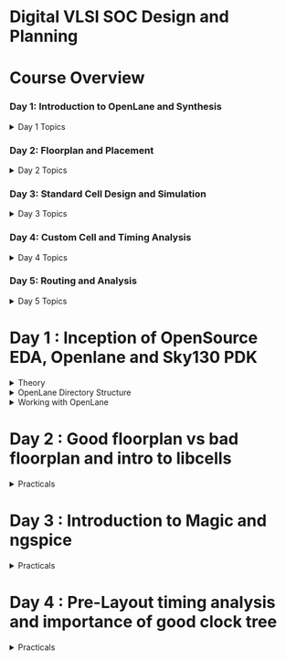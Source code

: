 # Digital VLSI SOC Design and Planning

# Course Overview

### Day 1: Introduction to OpenLane and Synthesis

<details>
  <summary>Day 1 Topics</summary>

- **Familiarization with OpenLane**
- **Physical Design (PnR) stages**
- **Design Preparation stages**
- **Execution and Analysis of synthesis**

</details>

### Day 2: Floorplan and Placement

<details>
  <summary>Day 2 Topics</summary>

- **Introduction to Floorplan**
- **LEF vs DEF**
- **Special Cells**
- **Execution and Analysis of Placement**

</details>

### Day 3: Standard Cell Design and Simulation

<details>
  <summary>Day 3 Topics</summary>

- **Standard cell design using sky130 PDK**
- **SPICE simulation in ngspice**
- **Standard cell characterization**

</details>

### Day 4: Custom Cell and Timing Analysis

<details>
  <summary>Day 4 Topics</summary>

- **PnR with custom cell**
- **CTS and STA**
- **Timing ECOs**

</details>

### Day 5: Routing and Analysis

<details>
  <summary>Day 5 Topics</summary>

- **Routing**
- **Algorithm behind Trinston Route**
- **SPEF Analysis**

</details>


# Day 1 : Inception of OpenSource EDA, Openlane and Sky130 PDK

<details>
  <summary>Theory</summary>

<img width="359" alt="image" src="https://github.com/user-attachments/assets/cd204ce1-22b8-4874-b087-c1f28368286e">

RTL, EDA Tools and PDK are three key ingredients of ASIC Design

PDK : Is a set of libraries and associated data to design in a particular technology. It is a interface between FAB and designers. A PDK contains following information
*  Transistors
*  Standard Cells (For digital designs)
*  Design Rules
*  Timing/Power information in liberty file
*  Technology layer information.

OpenLane Flow
OpenLane is an automated RTL to GDSII flow. The flow performs full ASIC implementation from RTL all the way down to GDSII
OpenLane is based on several opensource projects such as OpenRoad, magic, klayout, fualt, yosys and Qflow etc.
Goal of openlane tool is to produce a clean GDSII with no human intervention.

</details>

<details>
  <summary>OpenLane Directory Structure</summary>
  
```bash
cd ~
cd Desktop/work/tools/openlane_working_dir/pdks
ls -l
# ------------------------------------------------------------------------
# open_pdks  : Script that makes commercial PDKs compatible with open-source tools.
# skywater-pdk : PDK compatible with commercial EDA tools.
# sky130A       : Open-source PDK designed to be compatible with open-source EDA tools.
# ------------------------------------------------------------------------
cd sky130A
# ------------------------------------------------------------------------
# libs.ref  : Contains Liberty, LEF, and other files specific to the technology.
# libs.tech : Contains files specific to EDA tools, e.g., Magic, KLayout, etc.
# ------------------------------------------------------------------------
cd libs.ref/sky130_fd_sc_hd
ls
# ------------------------------------------------------------------------
# cdl      : Circuit Description Language files (netlist format).
# doc      : Documentation related to the PDK or design.
# gds      : GDSII files containing layout data.
# lef      : Library Exchange Format files describing layout abstracts.
# lib      : Liberty files for timing, power, and area characterization.
# mag      : Magic layout files.
# maglef   : Magic layout files with LEF abstraction.
# spice    : SPICE netlist files for simulation.
# techlef  : Technology-specific LEF files.
# verilog  : Verilog HDL files for design and simulation.
# ------------------------------------------------------------------------
# ------------------------------------------------------------------------
# irsim      : Digital circuit simulator for switch-level simulation.
# klayout    : Open-source layout viewer and editor.
# magic      : Open-source VLSI layout tool.
# netgen     : LVS (Layout vs. Schematic) and netlist comparison tool.
# ngspice    : Open-source SPICE simulator for analog and mixed-signal circuits.
# openlane   : Open-source RTL-to-GDS flow for digital design.
# qflow       : Complete open-source digital synthesis flow.
# xcircuit   : Schematic capture tool and netlist generator.
# xschem     : Schematic capture tool with SPICE integration.
# ------------------------------------------------------------------------

```
</details>

<details>
  <summary>Working with OpenLane</summary>
  
```bash
cd ~/Desktop/work/tools/openlane_working_dir/openlane
# ------------------------------------------------------------------------
# This is the directory where we will be working.
# The Openlane tool will be invoked from here.
# ------------------------------------------------------------------------
alias docker='docker run -it -v $(pwd):/openLANE_flow -v $PDK_ROOT:$PDK_ROOT -e PDK_ROOT=$PDK_ROOT -u $(id -u $USER):$(id -g $USER) efabless/openlane:v0.21'
docker
./flow.tcl -interactive
# The above command will invoke openLane in interactive mode. Without -interactive mode the tool attempts to complete the flow in one run
# %:Represents openlane terminal
% package require openlane 0.9

cd ~/Desktop/work/tools/openlane_working_dir/openlane/designs/picorv32a
ls -ltr 
# ------------------------------------------------------------------------
# config.tcl                     : Openlane configuration file used for design configuration. Redefines default settings of the tool.
# src                            : Directory where Verilog and SDC files will be included.
# sky130A_sky130_fd_sc_hd_config.tcl : Custom TCL file, sourced inside config.tcl.
# ------------------------------------------------------------------------

% prep -design picorv32a
# Results in Screenshot 1
# Prepares designs and reads config.tcl. Creates Runs directory
cd ~/Desktop/work/tools/openlane_working_dir/openlane/designs/picorv32a/runs/01-12_18-18
ls -ltr
# ------------------------------------------------------------------------
# cmds.log                       : Log file that records all commands run.
# config.tcl                     : Default parameters taken by the run.
# logs                           : Contains logs from each stage of the process.
# reports                        : Timing reports generated from each stage.
# results                        : Output results from each Openlane stage.
# tmp                            : Temporary files are stored during the run.
# ------------------------------------------------------------------------
%run_synthesis
# Results in Screenshot 2
# ------------------------------------------------------------------------
# Runs Yosys and ABC (Logic Mapping and Optimization)
#
# Yosys: Open-source synthesis tool that takes high-level RTL code (e.g., Verilog)
#        and converts it into a gate-level netlist. It performs various optimization
#        tasks, including synthesis, technology mapping, and formal verification.
#
# ABC: A tool for logic synthesis, optimization, and technology mapping. It is often
#      used after Yosys to further optimize the netlist generated and map it to a 
#      specific technology library
#
# In this step, Yosys synthesizes the RTL code, and ABC performs additional mapping
# to the target library, ensuring that the design meets the desired area, timing,
# and power requirements. This process is crucial for preparing the design for
# further stages in the ASIC flow, such as place and route.
# ------------------------------------------------------------------------

# ------------------------------------------------------------------------
# Results directory will have the synthesized netlist file: picorv32a.synthesis.v
# Path to the results directory:
# cd ~/Desktop/work/tools/openlane_working_dir/openlane/designs/picorv32a/runs/01-12_18-18/results/synthesis
#
# Timing reports from the synthesis stage can be found in the reports directory.
# Path to the reports directory:
# cd ~/Desktop/work/tools/openlane_working_dir/openlane/designs/picorv32a/runs/01-12_18-18/reports/synthesis
# ------------------------------------------------------------------------

```

Screenshot 1 :

<img width="461" alt="image" src="https://github.com/user-attachments/assets/cf377477-7efd-45ea-acbc-95805e451455">

Screenshot 2 :

<img width="476" alt="image" src="https://github.com/user-attachments/assets/cb2443d8-8757-47cf-8130-b921eaa4d59e">

Exercise :

<img width="437" alt="image" src="https://github.com/user-attachments/assets/cc2ab4fa-d2f9-4f5d-8aa9-2d629bafb4c1">


Smaller Designs we can run without interactive mode but for larger designs we need to explore each and every design to check if everything is meeting the requirement.
</details>

# Day 2 : Good floorplan vs bad floorplan and intro to libcells
<details>
  <summary>Practicals</summary>
  
A 'Die' which consists of core is small semiconductor material specimen on which fundamental circuit is fabricated.
In an ideal scenario we prefer utilization factor of 0.5 or 0.6

<img width="523" alt="image" src="https://github.com/user-attachments/assets/911938d1-eac0-4f0d-8dab-789b54573ec2">

** Define Location of preplaced cells (Macros)
These are IP's readily available in the market. Example Memory, Clock gating cells, Comparator etc. The arrangement of these IPS in a chip is referred as floorplanning. These IP's blocks are placed in chip before automated placement and routing and are called as pre-placed cells. Automated placement and routing tool places the remaining logical cells in the design onto chip.
Surround pre-placed cells with Decoupling capacitors. These decap cells power the block during switching activity.

Steps to run floorplan using openlane (page 8)
```bash
%run_floorplan
#Results in Screenshot 3
#Run Global Placement
%run_placement 
#Results in Screenshot 4
#Review floorplan files on command line
cd /home/vsduser/Desktop/work/tools/openlane_working_dir/openlane/designs/picorv32a/runs
cd 01-12_18-18/logs/floorplan
#Grep for config variables read by the tool
cd 01-12_18-18/results/floorplan
ls -ltr
#Review floorplan files on command line
```
**Floorplan**
Floorplan generated at this can be viewed with magic or klayout tool
magic -T /home/vsduser/Desktop/work/tools/openlane_working_dir/pdks/sky130A/libs.tech/magic/sky130A.tech lef read ../../tmp/merged.lef def read picorv32a.floorplan.def &
Screenshot 3 :

<img width="539" alt="image" src="https://github.com/user-attachments/assets/a733c80d-e0d2-42be-ae5e-97dff5bdcd9b">

? : Represents commands to be run on magic commandline
| **Shortcut/Action**        | **Description**                                                                 |
|----------------------------|--------------------------------------------------------------------------------|
| **S**                       | Select                                                                          |
| **V**                       | Fit the layout                                                                  |
| **Left and Right Click Mouse** | Select the area                                                              |
| **Left and Right Click Mouse** | Select the area                                                              |
| **Shift+Z**                       | Zoom Out                                                                     |
| **?what**                   | Magic command: Displays the selected metal layer in the terminal                 |
| **ss**                   | Shows connectivitity of the selected object                                        |
| **g**                   | Enable or Disable Grid                                        |
| **?box**                       | Dimension of Selected object                                                  |

### Things to Note at the Floorplan Stage

- **Standard Cells**:  
  Standard cells are not placed at this stage. You can observe all the cells in the lower-left corner.

- **Tap Cells**:  
  Tap cells are placed at equidistant intervals in the core area. They connect the n-well to VDD and the substrate to ground, helping to avoid latch-up.

**Placement**
- Global Placement
- Detailed Placement
HPWL : Half parameter wire length

Screeshot 4 :

<img width="533" alt="image" src="https://github.com/user-attachments/assets/9a6b9468-2e32-4b2d-9e80-60e5b4398ca1">

Results :
cd /home/vsduser/Desktop/work/tools/openlane_working_dir/openlane/designs/picorv32a/runs/05-12_16-52/results/placement
magic -T /home/vsduser/Desktop/work/tools/openlane_working_dir/pdks/sky130A/libs.tech/magic/sky130A.tech lef read ../../tmp/merged.lef def read picorv32a.placement.def &

Placement DEF View :

<img width="713" alt="image" src="https://github.com/user-attachments/assets/4bb353d9-48e6-4f0f-a083-9f878ccd40fc">


**IO Placer Revision**
This example shows how to change a switch and rerun the openalane task iteratively to obtain the optimal results.

IO Placer is one of the opensource EDA tools which is used to place IO's around the core. The tool supports 4 pin placement strategy.
Inside openalane/configuration directory we have readme.md file which has brief description of all the switches.
So let us try to change the pin placement strategy in this example. FP_IO_MODE is a switch that decided the mode of IO placement. Default option of this variable can be observed in floorplan.tcl
In the openalane terminal
%set :env(FP_IO_MODE) 2
%run_floorplan

Observe the results the in the results directory of floorplan (Screenshot 5)
Screenshot 5:

<img width="355" alt="image" src="https://github.com/user-attachments/assets/6e75229b-5e30-431f-8c44-927bde34ce6a">

 Clone custom inverter standard cell design from github repository
 ```bash
cd Desktop/work/tools/openlane_working_dir/openlane
# Clone the repository with custom inverter design
git clone https://github.com/nickson-jose/vsdstdcelldesign
cd vsdstdcelldesign
cp /home/vsduser/Desktop/work/tools/openlane_working_dir/pdks/sky130A/libs.tech/magic/sky130A.tech .
magic -T sky130A.tech sky130_inv.mag &
#Screenshot 6
```
Screenshot 6 :
<img width="377" alt="image" src="https://github.com/user-attachments/assets/272fcdb7-7358-4d46-b6cf-b192eb3cbf94">

</details>

# Day 3 : Introduction to Magic and ngspice
<details>
  <summary>Practicals</summary>
## Lab introduction to Sky130 basic layers layout and LEF using inverter

 Reference : https://github.com/nickson-jose/vsdstdcelldesign
 Extract Spice netlist on ngspice terminal
 %pwd
 %extract all
 #Generates Extracted netlist *.ext
 %ext2spice cthresh 0 rthresh 0
#Enable parasitic extraction
%ext2spice
#Extract netlist

Simulating the Generated netlist :
<img width="377" alt="image" src="https://github.com/user-attachments/assets/09fbee8d-f788-43d9-9ea8-48982eb25b1e">

#plot output vs input transient Screenhot 7
ngspice 1 -> plot y vs time a 

<img width="604" alt="image" src="https://github.com/user-attachments/assets/48eed693-d0ae-40a8-80bf-4d787f65e7ca">

Library Characterization : 
Measuring Rise/Fall Transition :

<img width="612" alt="image" src="https://github.com/user-attachments/assets/b1f8f317-4481-4f02-9c8b-518804447da9">


Measuring Rise and Fall Delay :
Rise Delay : Delay from 50% of input to 50% of output when the output is rising
Fall Delay : Delay from 50% of input to 50% of output when the output is falling

<img width="498" alt="image" src="https://github.com/user-attachments/assets/5855e2d9-1a93-46b5-9e9a-f84c01c2c9fb">


Magic Tutorials, Fixing DRC etc

DRM of Sky130 : https://skywater-pdk.readthedocs.io/en/main/rules/periphery.html

```bash
# Change to home directory
cd
# Command to download the lab files
wget http://opencircuitdesign.com/open_pdks/archive/drc_tests.tgz
# Since lab file is compressed command to extract it
tar xfz drc_tests.tgz
# Change directory into the lab folder
cd drc_tests
# List all files and directories present in the current directory
ls -al
# Command to view .magicrc file, loads automatically when magic is opened
gvim .magicrc
# Command to open magic tool in better graphics
magic -d XR &
#Open met3.mag
```
The white patches are the DRC Errors highlighted by the tool

<img width="353" alt="image" src="https://github.com/user-attachments/assets/80515054-7ceb-44e8-9dd1-1120b31b93e4">

Enter ":" on magic layout view to switch to commandline mode in Magic and select the area that has drc error and enter "drc why". This will dispaly a brief description of the error.

<img width="353" alt="image" src="https://github.com/user-attachments/assets/9f9ee31b-57af-40a6-80ae-4951f807ec43">

:sif see via4

The above command will display the VIA in the VIA layer which is generally not visible in the tool. Helpful in resolving DRC-Metaloverlap errors. To undo the same type
:feed clear

<img width="210" alt="image" src="https://github.com/user-attachments/assets/d7068fd5-9a18-4f3d-945e-2bc9e3a1a025">

:box 
Can be used to measure bbox of selected region. It can also be used as a scale, as shown in below diagarm

<img width="360" alt="image" src="https://github.com/user-attachments/assets/f054f77d-7afa-47dd-84c2-7161315d9c58">

:load poly        #Will load poly.mag

<img width="552" alt="image" src="https://github.com/user-attachments/assets/2543c4d5-32c5-4760-a862-a4db09f9ed8b">

**Fixing DRC between Poly and Polyresistor**
<img width="308" alt="image" src="https://github.com/user-attachments/assets/20b46b89-5346-4dec-92ed-14edd11f0e1a">

Update Poly.9 DRC rule in sy130A.tech, load the tech file in magic and rerun DRC (Commands are enclosed in below snippet)
Now we could observe the spacing DRC.

<img width="697" alt="image" src="https://github.com/user-attachments/assets/3a46ebb3-0899-4bc8-9330-529f71f963ba">

**Incorrectly implemented difftap.2 simple rule correction**

<img width="692" alt="image" src="https://github.com/user-attachments/assets/fcca84a7-aadb-4f5f-8822-2abdfc0b0cf9">

**Incorrectly implemented nwell.4 complex rule correction**

<img width="719" alt="image" src="https://github.com/user-attachments/assets/35b71732-cb45-4c03-9803-4740bda8b6df">

```bash
drc style drc(full)
#Changes DRC style to Full
```
</details>


# Day 4 : Pre-Layout timing analysis and importance of good clock tree
<details>
  <summary>Practicals</summary>
  
## Timing modeling using delay table

Guidelines for PNR tool
* inputs and output port must lie on the intersection of vertical and horizontal tracks
* Width of the cell should be odd multiple of track pitch and Height should be odd multiple of track vertical pitch

The tracks.info file in OpenLane is used to provide information about the track definitions for routing in a physical design. This file plays a critical role in ensuring that the tools involved in the place-and-route (PnR) process understand the grid and track alignment of the standard cells and routing layers. Information used during routing stage.

tracks.info path : /home/vsduser/Desktop/work/tools/openlane_working_dir/pdks/sky130A/libs.tech/openlane/sky130_fd_sc_hd/tracks.info

<img width="344" alt="image" src="https://github.com/user-attachments/assets/267d88e4-0900-4e2c-afe5-6c59f8961b7e">

<img width="551" alt="image" src="https://github.com/user-attachments/assets/24476f8f-856b-4511-8314-75e11c804567">

Refer : https://github.com/nickson-jose/vsdstdcelldesign
Define Label pins and Ports for the layout and generate LEF

<img width="709" alt="image" src="https://github.com/user-attachments/assets/a499e17a-5cfd-4ba9-8d7d-6e3a0e6952b1">

## Adding our custom cell in openlane flow

Copy the generated LEF and it's dotlibs to the src directory. 
```bash
cd /home/vsduser/Desktop/work/tools/openlane_working_dir/openlane/designs/picorv32a/src
cp ../../../vsdstdcelldesign/inv_anchan.lef .
cp ../../../vsdstdcelldesign/libs/sky130_fd_sc_hd__* .
mv inv_anchan.lef sky130_vsdinv.lef
#Replace inv_anchan with sky130_vsdinv inside LEF
```
Commands to be added to config.tcl to include our custom cell in the openlane flow
```bash
set ::env(LIB_SYNTH) "$::env(OPENLANE_ROOT)/designs/picorv32a/src/sky130_fd_sc_hd__typical.lib"
set ::env(LIB_FASTEST) "$::env(OPENLANE_ROOT)/designs/picorv32a/src/sky130_fd_sc_hd__fast.lib"
set ::env(LIB_SLOWEST) "$::env(OPENLANE_ROOT)/designs/picorv32a/src/sky130_fd_sc_hd__slow.lib"
set ::env(LIB_TYPICAL) "$::env(OPENLANE_ROOT)/designs/picorv32a/src/sky130_fd_sc_hd__typical.lib"

set ::env(EXTRA_LEFS) [glob $::env(OPENLANE_ROOT)/designs/$::env(DESIGN_NAME)/src/*.lef]
```
<img width="436" alt="image" src="https://github.com/user-attachments/assets/02353e45-a318-4119-926d-7a6d1dce9505">

```bash
cd /Desktop/work/tools/openlane_working_dir/openlane
docker
>./flow.tcl -interactive
>package require openlane 0.9
>prep -design picorv32a 
# Additional commands to include newly added lef to openlane flow
#included our lef in merged lef. that means pnr selects our cell
#/home/vsduser/Desktop/work/tools/openlane_working_dir/openlane/designs/picorv32a/runs/08-12_14-37/tmp/merged.lef
>set lefs [glob $::env(DESIGN_DIR)/src/*.lef]
>add_lefs -src $lefs
>run_synthesis
```
<img width="434" alt="image" src="https://github.com/user-attachments/assets/26195f71-90af-424c-97a9-68cfff6870cc">

Run ended with huge slack and violation has to be fixed

```bash
# Now once again we have to prep design so as to update variables
prep -design picorv32a -tag 08-12_14-37 -overwrite

# Addiitional commands to include newly added lef to openlane flow merged.lef
set lefs [glob $::env(DESIGN_DIR)/src/*.lef]
add_lefs -src $lefs

# Command to display current value of variable SYNTH_STRATEGY
echo $::env(SYNTH_STRATEGY)

# Command to set new value for SYNTH_STRATEGY
set ::env(SYNTH_STRATEGY) "DELAY 3"

# adds buffer to high fanout nets ensuring less delay and compensating area
echo $::env(SYNTH_BUFFERING)

# Controls sizing of gates to meet delay
echo $::env(SYNTH_SIZING)

# Command to set new value for SYNTH_SIZING
set ::env(SYNTH_SIZING) 1

# Command to display current value of variable SYNTH_DRIVING_CELL to check whether it's the proper cell or not
echo $::env(SYNTH_DRIVING_CELL)

# Now that the design is prepped and ready, we can run synthesis using following command
run_synthesis
```
Area before : Chip area for module '\picorv32a': 147712.918400
Area after : Chip area for module '\picorv32a': 181730.544000
Area increase because of change in strategy.
Results of the run :

<img width="459" alt="image" src="https://github.com/user-attachments/assets/2206df1b-365e-4fb8-a820-756283082181">

%run_floorplan
Failed with below error message:

<img width="605" alt="image" src="https://github.com/user-attachments/assets/c0b43363-cb47-47fd-9c58-3ed87bef363b">

To resolve the error followed the steps mentioned in https://github.com/fayizferosh/soc-design-and-planning-nasscom-vsd?tab=readme-ov-file

```bash
Since we are facing unexpected un-explainable error while using run_floorplan command, we can instead use the following set of commands available based on information from Desktop/work/tools/openlane_working_dir/openlane/scripts/tcl_commands/floorplan.tcl and also based on Floorplan Commands section in Desktop/work/tools/openlane_working_dir/openlane/docs/source/OpenLANE_commands.md

# Follwing commands are all together sourced in "run_floorplan" command
init_floorplan
place_io
tap_decap_or
```

<img width="466" alt="image" src="https://github.com/user-attachments/assets/be4d305c-713a-49e1-a6d4-e7ca55588c2e">

%run_placement
#Screenshot of Placement run
<img width="536" alt="image" src="https://github.com/user-attachments/assets/cae7ea08-32b4-4833-9183-52f75e09ffea">

*To view the results go to*
cd /home/vsduser/Desktop/work/tools/openlane_working_dir/openlane/designs/picorv32a/runs/08-12_14-37/results/placement
magic -T /home/vsduser/Desktop/work/tools/openlane_working_dir/pdks/sky130A/libs.tech/magic/sky130A.tech lef read ../../tmp/merged.lef def read picorv32a.placement.def

#Custom Cell was found in a DEF view

<img width="538" alt="image" src="https://github.com/user-attachments/assets/e37728a8-433e-447b-8e37-4be603b9842d">

%expand
#To view the Abstract view in magic

<img width="536" alt="image" src="https://github.com/user-attachments/assets/701097aa-1b34-4b3a-bb77-dba68bbf30a6">





</details>



